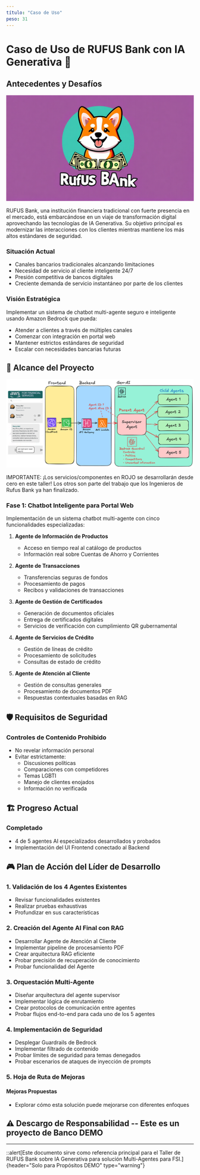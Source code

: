 ```yaml
---
título: "Caso de Uso"
peso: 31
---
```


# Caso de Uso de RUFUS Bank con IA Generativa 🏦

## Antecedentes y Desafíos

![Logo de Rufus Bank](/static/03-images/rufus-bank-logo.png)

RUFUS Bank, una institución financiera tradicional con fuerte presencia en el mercado, está embarcándose en un viaje de transformación digital aprovechando las tecnologías de IA Generativa. Su objetivo principal es modernizar las interacciones con los clientes mientras mantiene los más altos estándares de seguridad.

### Situación Actual

- Canales bancarios tradicionales alcanzando limitaciones
- Necesidad de servicio al cliente inteligente 24/7
- Presión competitiva de bancos digitales
- Creciente demanda de servicio instantáneo por parte de los clientes

### Visión Estratégica

Implementar un sistema de chatbot multi-agente seguro e inteligente usando Amazon Bedrock que pueda:

- Atender a clientes a través de múltiples canales
- Comenzar con integración en portal web
- Mantener estrictos estándares de seguridad
- Escalar con necesidades bancarias futuras

## 🎯 Alcance del Proyecto

![Arquitectura Propuesta del Chatbot de Rufus Bank](/static/03-images/original-architecture-pending-items.png)

IMPORTANTE: ¡Los servicios/componentes en ROJO se desarrollarán desde cero en este taller! Los otros son parte del trabajo que los Ingenieros de Rufus Bank ya han finalizado.

### Fase 1: Chatbot Inteligente para Portal Web

Implementación de un sistema chatbot multi-agente con cinco funcionalidades especializadas:

1. **Agente de Información de Productos**

   - Acceso en tiempo real al catálogo de productos
   - Información real sobre Cuentas de Ahorro y Corrientes

2. **Agente de Transacciones**

   - Transferencias seguras de fondos
   - Procesamiento de pagos
   - Recibos y validaciones de transacciones

3. **Agente de Gestión de Certificados**

   - Generación de documentos oficiales
   - Entrega de certificados digitales
   - Servicios de verificación con cumplimiento QR gubernamental

4. **Agente de Servicios de Crédito**

   - Gestión de líneas de crédito
   - Procesamiento de solicitudes
   - Consultas de estado de crédito

5. **Agente de Atención al Cliente**
   - Gestión de consultas generales
   - Procesamiento de documentos PDF
   - Respuestas contextuales basadas en RAG

## 🛡️ Requisitos de Seguridad

### Controles de Contenido Prohibido

- No revelar información personal
- Evitar estrictamente:
  - Discusiones políticas
  - Comparaciones con competidores
  - Temas LGBTI
  - Manejo de clientes enojados
  - Información no verificada

## 🏗️ Progreso Actual

### Completado

- 4 de 5 agentes AI especializados desarrollados y probados
- Implementación del UI Frontend conectado al Backend

## 🎮 Plan de Acción del Líder de Desarrollo

### 1. Validación de los 4 Agentes Existentes

- Revisar funcionalidades existentes
- Realizar pruebas exhaustivas
- Profundizar en sus características

### 2. Creación del Agente AI Final con RAG

- Desarrollar Agente de Atención al Cliente
- Implementar pipeline de procesamiento PDF
- Crear arquitectura RAG eficiente
- Probar precisión de recuperación de conocimiento
- Probar funcionalidad del Agente

### 3. Orquestación Multi-Agente

- Diseñar arquitectura del agente supervisor
- Implementar lógica de enrutamiento
- Crear protocolos de comunicación entre agentes
- Probar flujos end-to-end para cada uno de los 5 agentes

### 4. Implementación de Seguridad

- Desplegar Guardrails de Bedrock
- Implementar filtrado de contenido
- Probar límites de seguridad para temas denegados
- Probar escenarios de ataques de inyección de prompts

### 5. Hoja de Ruta de Mejoras

#### Mejoras Propuestas

- Explorar cómo esta solución puede mejorarse con diferentes enfoques

## ⚠️ Descargo de Responsabilidad -- Este es un proyecto de Banco DEMO

---

::alert[Este documento sirve como referencia principal para el Taller de RUFUS Bank sobre IA Generativa para solución Multi-Agentes para FSI.]{header="Solo para Propósitos DEMO" type="warning"}

